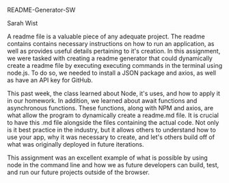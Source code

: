 README-Generator-SW

Sarah Wist


A readme file is a valuable piece of any adequate project.  The readme contains contains necessary instructions on how to run an application, as well as provides useful details pertaining to it's creation.  In this assignment, we were tasked with creating a readme generator that could dynamically create a readme file by executing executing commands in the terminal using node.js.  To do so, we needed to install a JSON package and axios, as well as have an API key for GitHub.  

This past week, the class learned about Node, it's uses, and how to apply it in our homework.  In addition, we learned about await functions and asynchronous functions.  These functions, along with NPM and axios, are what allow the program to dynamically create a readme.md file.  It is crucial to have this .md file alongside the files containing the actual code.  Not only is it best practice in the industry, but it allows others to understand how to use your app, why it was necessary to create, and let's others build off of what was originally deployed in future iterations.

This assignment was an excellent example of what is possible by using node in the command line and how we as future developers can build, test, and run our future projects outside of the browser.  
